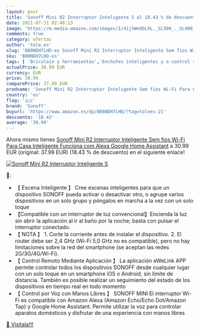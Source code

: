 ```yaml
---
layout: post
title: 'Sonoff Mini R2 Interruptor Inteligente S al 18.43 % de descuento'
date: 2021-07-31 02:48:13
image: 'https://m.media-amazon.com/images/I/41jSWeUbLXL._SL500_._SL400_.jpg'
comments: true
category: ofertas
author: 'tole.es'
slug: 'B08NDH7LHD-es Sonoff Mini R2 Interruptor Inteligente Sem fios Wi-Fi Para...'
sku: 'B08NDH7LHD-es'
tags: [ 'Bricolaje y herramientas','Enchufes inteligentes y a control remoto','Enchufes y accesorios','Instalación eléctrica','alexa','google','home','sonoff', ]
actualPrice: 30.99 EUR
currency: EUR
price: 30.99
comparePrice: 37.99 EUR
prodname: 'Sonoff Mini R2 Interruptor Inteligente Sem fios Wi-Fi Para Casa Inteligente  Funciona com Alexa  Google Home Assistant'
country: 'es'
flag: '🇪🇸'
brand: 'Sonoff'
buyurl: 'https://www.amazon.es/dp/B08NDH7LHD/?tag=tolees-21'
descuento: '18.43'
average: '30.99'
---
```


Ahora mismo tienes [Sonoff Mini R2 Interruptor Inteligente Sem fios Wi-Fi Para Casa Inteligente  Funciona com Alexa  Google Home Assistant](https://www.amazon.es/dp/B08NDH7LHD/?tag=tolees-21) a 30.99 EUR (original: 37.99 EUR) (18.43 %  de descuento) en el siguiente enlace!

[![Sonoff Mini R2 Interruptor Inteligente S](https://m.media-amazon.com/images/I/41jSWeUbLXL._SL500_._SL400_.jpg)](https://www.amazon.es/dp/B08NDH7LHD/?tag=tolees-21)

🔎:

- 【 Escena Inteligente 】 Cree escenas inteligentes para que un dispositivo SONOFF pueda activar o desactivar otro, o agrupe varios dispositivos en un solo grupo y póngalos en marcha a la vez con un solo toque
- 【Compatible con un interruptor de luz convencional】Encienda la luz sin abrir la aplicación al ir al baño por la noche; basta con pulsar el interruptor conectado.
- 【 NOTA 】 1. Corte la corriente antes de instalar el dispositivo. 2. El router debe ser 2,4 GHz (Wi-Fi 5,0 GHz no es compatible), pero no hay limitaciones sobre la red del smartphone (se aceptan las redes 2G/3G/4G/Wi-Fi).
- 【 Control Remoto Mediante Aplicación 】 La aplicación eWeLink APP permite controlar todos los dispositivos SONOFF desde cualquier lugar con un solo toque en un smartphone iOS o Android, sin límite de distancia. También es posible realizar un seguimiento del estado de los dispositivos en tiempo real en todo momento
- 【 Control por Voz con Manos Libres 】 SONOFF MINI El interruptor Wi-Fi es compatible con Amazon Alexa (Amazon Echo/Echo Dot/Amazon Tap) y Google Home Assistant. Permite utilizar la voz para controlar aparatos domésticos y disfrutar de una experiencia con manos libres

[🛒 Visítala!!!](https://www.amazon.es/dp/B08NDH7LHD/?tag=tolees-21)
